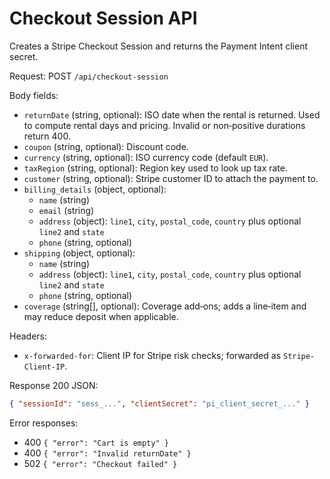 # Checkout Session API

Creates a Stripe Checkout Session and returns the Payment Intent client secret.

Request: POST `/api/checkout-session`

Body fields:

- `returnDate` (string, optional): ISO date when the rental is returned. Used to compute rental days and pricing. Invalid or non‑positive durations return 400.
- `coupon` (string, optional): Discount code.
- `currency` (string, optional): ISO currency code (default `EUR`).
- `taxRegion` (string, optional): Region key used to look up tax rate.
- `customer` (string, optional): Stripe customer ID to attach the payment to.
- `billing_details` (object, optional):
  - `name` (string)
  - `email` (string)
  - `address` (object): `line1`, `city`, `postal_code`, `country` plus optional `line2` and `state`
  - `phone` (string, optional)
- `shipping` (object, optional):
  - `name` (string)
  - `address` (object): `line1`, `city`, `postal_code`, `country` plus optional `line2` and `state`
  - `phone` (string, optional)
- `coverage` (string[], optional): Coverage add‑ons; adds a line‑item and may reduce deposit when applicable.

Headers:

- `x-forwarded-for`: Client IP for Stripe risk checks; forwarded as `Stripe-Client-IP`.

Response 200 JSON:

```json
{ "sessionId": "sess_...", "clientSecret": "pi_client_secret_..." }
```

Error responses:

- 400 `{ "error": "Cart is empty" }`
- 400 `{ "error": "Invalid returnDate" }`
- 502 `{ "error": "Checkout failed" }`
